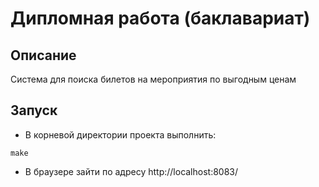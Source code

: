 # Дипломная работа (баклавариат)
## Описание
Система для поиска билетов на мероприятия по выгодным ценам

## Запуск

- В корневой директории проекта выполнить:
```
make
```
- В браузере зайти по адресу http://localhost:8083/